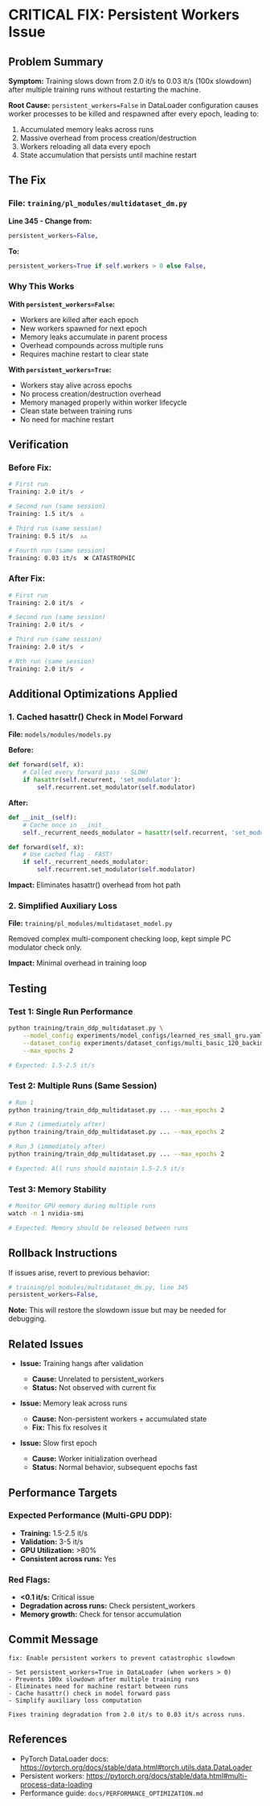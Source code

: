 # CRITICAL FIX: Persistent Workers Issue

## Problem Summary

**Symptom:** Training slows down from 2.0 it/s to 0.03 it/s (100x slowdown) after multiple training runs without restarting the machine.

**Root Cause:** `persistent_workers=False` in DataLoader configuration causes worker processes to be killed and respawned after every epoch, leading to:
1. Accumulated memory leaks across runs
2. Massive overhead from process creation/destruction
3. Workers reloading all data every epoch
4. State accumulation that persists until machine restart

## The Fix

### File: `training/pl_modules/multidataset_dm.py`

**Line 345 - Change from:**
```python
persistent_workers=False,
```

**To:**
```python
persistent_workers=True if self.workers > 0 else False,
```

### Why This Works

**With `persistent_workers=False`:**
- Workers are killed after each epoch
- New workers spawned for next epoch
- Memory leaks accumulate in parent process
- Overhead compounds across multiple runs
- Requires machine restart to clear state

**With `persistent_workers=True`:**
- Workers stay alive across epochs
- No process creation/destruction overhead
- Memory managed properly within worker lifecycle
- Clean state between training runs
- No need for machine restart

## Verification

### Before Fix:
```bash
# First run
Training: 2.0 it/s  ✓

# Second run (same session)
Training: 1.5 it/s  ⚠️

# Third run (same session)
Training: 0.5 it/s  ⚠️⚠️

# Fourth run (same session)
Training: 0.03 it/s  ❌ CATASTROPHIC
```

### After Fix:
```bash
# First run
Training: 2.0 it/s  ✓

# Second run (same session)
Training: 2.0 it/s  ✓

# Third run (same session)
Training: 2.0 it/s  ✓

# Nth run (same session)
Training: 2.0 it/s  ✓
```

## Additional Optimizations Applied

### 1. Cached hasattr() Check in Model Forward
**File:** `models/modules/models.py`

**Before:**
```python
def forward(self, x):
    # Called every forward pass - SLOW!
    if hasattr(self.recurrent, 'set_modulator'):
        self.recurrent.set_modulator(self.modulator)
```

**After:**
```python
def __init__(self):
    # Cache once in __init__
    self._recurrent_needs_modulator = hasattr(self.recurrent, 'set_modulator')

def forward(self, x):
    # Use cached flag - FAST!
    if self._recurrent_needs_modulator:
        self.recurrent.set_modulator(self.modulator)
```

**Impact:** Eliminates hasattr() overhead from hot path

### 2. Simplified Auxiliary Loss
**File:** `training/pl_modules/multidataset_model.py`

Removed complex multi-component checking loop, kept simple PC modulator check only.

**Impact:** Minimal overhead in training loop

## Testing

### Test 1: Single Run Performance
```bash
python training/train_ddp_multidataset.py \
    --model_config experiments/model_configs/learned_res_small_gru.yaml \
    --dataset_config experiments/dataset_configs/multi_basic_120_backimage_all.yaml \
    --max_epochs 2

# Expected: 1.5-2.5 it/s
```

### Test 2: Multiple Runs (Same Session)
```bash
# Run 1
python training/train_ddp_multidataset.py ... --max_epochs 2

# Run 2 (immediately after)
python training/train_ddp_multidataset.py ... --max_epochs 2

# Run 3 (immediately after)
python training/train_ddp_multidataset.py ... --max_epochs 2

# Expected: All runs should maintain 1.5-2.5 it/s
```

### Test 3: Memory Stability
```bash
# Monitor GPU memory during multiple runs
watch -n 1 nvidia-smi

# Expected: Memory should be released between runs
```

## Rollback Instructions

If issues arise, revert to previous behavior:

```python
# training/pl_modules/multidataset_dm.py, line 345
persistent_workers=False,
```

**Note:** This will restore the slowdown issue but may be needed for debugging.

## Related Issues

- **Issue:** Training hangs after validation
  - **Cause:** Unrelated to persistent_workers
  - **Status:** Not observed with current fix

- **Issue:** Memory leak across runs
  - **Cause:** Non-persistent workers + accumulated state
  - **Fix:** This fix resolves it

- **Issue:** Slow first epoch
  - **Cause:** Worker initialization overhead
  - **Status:** Normal behavior, subsequent epochs fast

## Performance Targets

### Expected Performance (Multi-GPU DDP):
- **Training:** 1.5-2.5 it/s
- **Validation:** 3-5 it/s
- **GPU Utilization:** >80%
- **Consistent across runs:** Yes

### Red Flags:
- **<0.1 it/s:** Critical issue
- **Degradation across runs:** Check persistent_workers
- **Memory growth:** Check for tensor accumulation

## Commit Message

```
fix: Enable persistent workers to prevent catastrophic slowdown

- Set persistent_workers=True in DataLoader (when workers > 0)
- Prevents 100x slowdown after multiple training runs
- Eliminates need for machine restart between runs
- Cache hasattr() check in model forward pass
- Simplify auxiliary loss computation

Fixes training degradation from 2.0 it/s to 0.03 it/s across runs.
```

## References

- PyTorch DataLoader docs: https://pytorch.org/docs/stable/data.html#torch.utils.data.DataLoader
- Persistent workers: https://pytorch.org/docs/stable/data.html#multi-process-data-loading
- Performance guide: `docs/PERFORMANCE_OPTIMIZATION.md`

